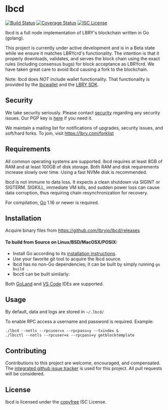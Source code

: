 lbcd
====

[![Build Status](https://github.com/lbryio/lbcd/workflows/Build%20and%20Test/badge.svg)](https://github.com/lbryio/lbcd/actions)
[![Coverage Status](https://coveralls.io/repos/github/lbryio/lbcd/badge.svg?branch=master)](https://coveralls.io/github/lbryio/lbcd?branch=master)
[![ISC License](https://img.shields.io/badge/license-ISC-blue.svg)](http://copyfree.org)
<!--[![GoDoc](https://img.shields.io/badge/godoc-reference-blue.svg)](https://pkg.go.dev/github.com/lbryio/lbcd)-->

lbcd is a full node implementation of LBRY's blockchain written in Go (golang).

This project is currently under active development and is in a Beta state while we 
ensure it matches LBRYcrd's functionality. The intention is that it properly downloads, validates, and serves the block chain using the exact
rules (including consensus bugs) for block acceptance as LBRYcrd.  We have
taken great care to avoid lbcd causing a fork to the blockchain.

Note: lbcd does *NOT* include
wallet functionality.  That functionality is provided by the
[lbcwallet](https://github.com/lbryio/lbcwallet) and the [LBRY SDK](https://github.com/lbryio/lbry-sdk).

## Security

We take security seriously. Please contact [security](mailto:security@lbry.com) regarding any security issues.
Our PGP key is [here](https://lbry.com/faq/pgp-key) if you need it.

We maintain a mailing list for notifications of upgrades, security issues,
and soft/hard forks. To join, visit https://lbry.com/forklist

## Requirements

All common operating systems are supported. lbcd requires at least 8GB of RAM 
and at least 100GB of disk storage. Both RAM and disk requirements increase slowly over time. 
Using a fast NVMe disk is recommended.

lbcd is not immune to data loss. It expects a clean shutdown 
via SIGINT or SIGTERM. SIGKILL, immediate VM kills, and sudden power loss 
can cause data corruption, thus requiring chain resynchronization for recovery.

For compilation, [Go](http://golang.org) 1.16 or newer is required. 

## Installation

Acquire binary files from https://github.com/lbryio/lbcd/releases

#### To build from Source on Linux/BSD/MacOSX/POSIX:

- Install Go according to its [installation instructions](http://golang.org/doc/install).
- Use your favorite git tool to acquire the lbcd source.  
- lbcd has no non-Go dependencies; it can be built by simply running `go build .`
- lbcctl can be built similarly: 

Both [GoLand](https://www.jetbrains.com/go/) 
and [VS Code](https://code.visualstudio.com/docs/languages/go) IDEs are supported.

## Usage

By default, data and logs are stored in `~/.lbcd/`

To enable RPC access a username and password is required. Example: 
```
./lbcd --notls --rpcuser=x --rpcpass=y --txindex &
./lbcctl --notls --rpcuser=x --rpcpass=y getblocktemplate
```
<!-- TODO: explain how to use TLS certificates. -->

## Contributing

Contributions to this project are welcome, encouraged, and compensated.
The [integrated github issue tracker](https://github.com/lbryio/lbcd/issues)
is used for this project. All pull requests will be considered.

<!-- ## Release Verification
Please see our [documentation on the current build/verification
process](https://github.com/lbryio/lbcd/tree/master/release) for all our
releases for information on how to verify the integrity of published releases
using our reproducible build system.
-->

## License

lbcd is licensed under the [copyfree](http://copyfree.org) ISC License.
